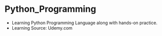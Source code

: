 # Python_Programming
- Learning Python Programming Language along with hands-on practice.
- Learning Source: Udemy.com
